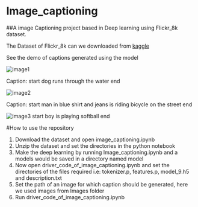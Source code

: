 # Image_captioning
##A image Captioning project based in Deep learning using Flickr_8k dataset.


The Dataset of Flickr_8k can we downloaded from [kaggle](:https://www.kaggle.com/adityajn105/flickr8k)

See the demo of captions generated using the model


![image1](https://github.com/arihantkamdar/Image_captioning/tree/main/Images/beach.jpg)

Caption: start dog runs through the water end

![image2](https://github.com/arihantkamdar/Image_captioning/tree/main/Images/child.png)

Caption: start man in blue shirt and jeans is riding bicycle on the street end

![image3](https://github.com/arihantkamdar/Image_captioning/tree/main/Images/image/jpg)
start boy is playing softball end



#How to use the repository

1. Download the dataset and open image_captioning.ipynb
2. Unzip the dataset and set the directories in the python notebook
3. Make the deep learning by running Image_captioning.ipynb and a models would be saved in a directory named model
4. Now open driver_code_of_image_captioning.ipynb and set the directories of the files required i.e: tokenizer.p, features.p, model_9.h5 and description.txt
5. Set the path of an image for which caption should be generated, here we used images from Images folder
6. Run driver_code_of_image_captioning.ipynb
